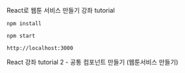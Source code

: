 React로 웹툰 서비스 만들기 강좌 tutorial

```
npm install 

npm start

http://localhost:3000

```

React 강좌 tutorial 2 - 공통 컴포넌트 만들기 (웹툰서비스 만들기)